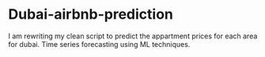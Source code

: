 # Dubai-airbnb-prediction
I am rewriting my clean script to predict the appartment prices for each area for dubai. Time series forecasting using ML techniques. 
